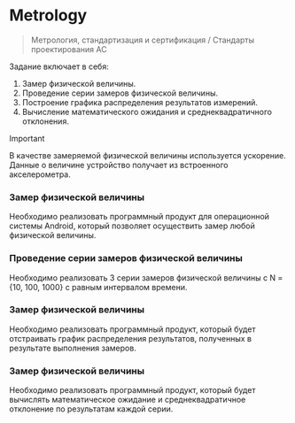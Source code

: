 # Metrology

> Метрология, стандартизация и сертификация / Стандарты проектирования АС

Задание включает в себя:

1. Замер физической величины.
2. Проведение серии замеров физической величины.
3. Построение графика распределения результатов измерений.
4. Вычисление математического ожидания и среднеквадратичного отклонения.

> [!IMPORTANT]
> В качестве замеряемой физической величины используется ускорение. Данные о величине устройство получает из встроенного акселерометра.

### Замер физической величины
Необходимо реализовать программный продукт для операционной системы Android, который позволяет осуществить замер любой физической величины.

### Проведение серии замеров физической величины
Необходимо реализовать 3 серии замеров физической величины с N = {10, 100, 1000} с равным интервалом времени.

### Замер физической величины
Необходимо реализовать программный продукт, который будет отстраивать график распределения результатов, полученных в результате выполнения замеров.

### Замер физической величины
Необходимо реализовать программный продукт, который будет вычислять математическое ожидание и среднеквадратичное отклонение по результатам каждой серии.
